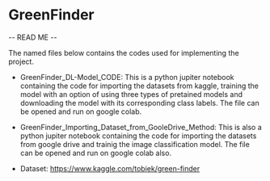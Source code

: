 # GreenFinder

  
 -- READ ME --

The named files below contains the codes used for implementing the project.

* GreenFinder_DL-Model_CODE:
    This is a python jupiter notebook containing the code for importing the datasets from kaggle, training the model with an option of using three types of pretained models and downloading the model with its corresponding class labels.
  The file can be opened and run on google colab.

* GreenFinder_Importing_Dataset_from_GooleDrive_Method:
   This is also a python jupiter notebook containing the code for importing the datasets from google drive and trainig the image classification model.
  The file can be opened and run on google colab also.
  
* Dataset:
https://www.kaggle.com/tobiek/green-finder
 
